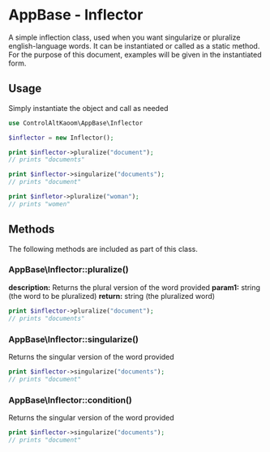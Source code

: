 # AppBase - Inflector

A simple inflection class, used when you want singularize or pluralize english-language words. It can be instantiated or called as a static method. For the purpose of this document, examples will be given in the instantiated form.


## Usage

Simply instantiate the object and call as needed

```php
use ControlAltKaoom\AppBase\Inflector

$inflector = new Inflector();

print $inflector->pluralize("document");
// prints "documents"

print $inflector->singularize("documents");
// prints "document"

print $infletor->pluralize("woman");
// prints "women"

```

## Methods

The following methods are included as part of this class.

### AppBase\Inflector::pluralize()

**description:** Returns the plural version of the word provided 
**param1:** string (the word to be pluralized) 
**return:** string (the pluralized word) 
```php
print $inflector->pluralize("document");
// prints "documents"
```

### AppBase\Inflector::singularize()
Returns the singular version of the word provided
```php
print $inflector->singularize("documents");
// prints "document"
```

### AppBase\Inflector::condition()
Returns the singular version of the word provided
```php
print $inflector->singularize("documents");
// prints "document"
```






